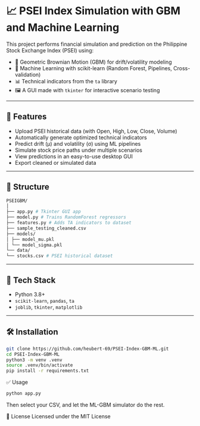 # 📈 PSEI Index Simulation with GBM and Machine Learning

This project performs financial simulation and prediction on the Philippine Stock Exchange Index (PSEI) using:

- 🧮 Geometric Brownian Motion (GBM) for drift/volatility modeling
- 🤖 Machine Learning with scikit-learn (Random Forest, Pipelines, Cross-validation)
- 📊 Technical indicators from the `ta` library
- 🖼 A GUI made with `tkinter` for interactive scenario testing

---

## 🚀 Features

- Upload PSEI historical data (with Open, High, Low, Close, Volume)
- Automatically generate optimized technical indicators
- Predict drift (μ) and volatility (σ) using ML pipelines
- Simulate stock price paths under multiple scenarios
- View predictions in an easy-to-use desktop GUI
- Export cleaned or simulated data

---

## 📂 Structure
```bash
PSEIGBM/
│
├── app.py # Tkinter GUI app
├── model.py # Trains RandomForest regressors
├── features.py # Adds TA indicators to dataset
├── sample_testing_cleaned.csv
├── models/
│ ├── model_mu.pkl
│ └── model_sigma.pkl
└── data/
└── stocks.csv # PSEI historical dataset
```

---

## 🧠 Tech Stack

- Python 3.8+
- `scikit-learn`, `pandas`, `ta`
- `joblib`, `tkinter`, `matplotlib`

---

## 🛠 Installation

```bash
git clone https://github.com/heubert-69/PSEI-Index-GBM-ML.git
cd PSEI-Index-GBM-ML
python3 -m venv .venv
source .venv/bin/activate
pip install -r requirements.txt
```

✅ Usage
```bash
python app.py
```
Then select your CSV, and let the ML-GBM simulator do the rest.

📜 License
Licensed under the MIT License
